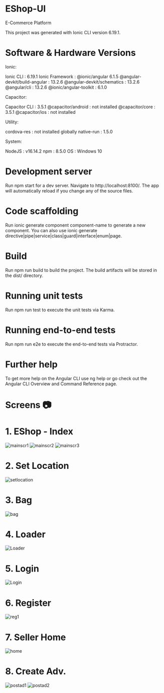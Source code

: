 # EShop-UI
E-Commerce Platform

This project was generated with Ionic CLI version 6.19.1.

# Software & Hardware Versions
Ionic:

   Ionic CLI                     : 6.19.1
   Ionic Framework               : @ionic/angular 6.1.5
   @angular-devkit/build-angular : 13.2.6
   @angular-devkit/schematics    : 13.2.6
   @angular/cli                  : 13.2.6
   @ionic/angular-toolkit        : 6.1.0

Capacitor:

   Capacitor CLI      : 3.5.1
   @capacitor/android : not installed
   @capacitor/core    : 3.5.1
   @capacitor/ios     : not installed

Utility:

   cordova-res : not installed globally
   native-run  : 1.5.0

System:

   NodeJS : v16.14.2
   npm    : 8.5.0
   OS     : Windows 10

# Development server
Run npm start for a dev server. Navigate to http://localhost:8100/. The app will automatically reload if you change any of the source files.

# Code scaffolding
Run ionic generate component component-name to generate a new component. You can also use ionic generate directive|pipe|service|class|guard|interface|enum|page.

# Build
Run npm run build to build the project. The build artifacts will be stored in the dist/ directory.

# Running unit tests
Run npm run test to execute the unit tests via Karma.

# Running end-to-end tests
Run npm run e2e to execute the end-to-end tests via Protractor.

# Further help
To get more help on the Angular CLI use ng help or go check out the Angular CLI Overview and Command Reference page.

# Screens 📷

# 1. EShop - Index
   ![mainscr1](https://user-images.githubusercontent.com/103927083/178107832-19d2685a-fe7c-4897-bfef-c423aa46fa34.PNG)
   ![mainscr2](https://user-images.githubusercontent.com/103927083/178107853-28b7da54-a23a-41e9-9034-fd51100148bf.PNG)
   ![mainscr3](https://user-images.githubusercontent.com/103927083/178107855-637924e9-dcec-426c-b79d-a4228470b4b7.PNG)
   
# 2. Set Location
   ![setlocation](https://user-images.githubusercontent.com/103927083/178108560-084f495d-cfee-420d-99d1-a57894e1b6ac.PNG)
   
# 3. Bag
   ![bag](https://user-images.githubusercontent.com/103927083/178108583-f407d58f-3a77-4fd0-82df-d17b4e67716b.PNG)

# 4. Loader
   ![Loader](https://user-images.githubusercontent.com/103927083/178107884-2ab9ec8f-bdc2-4ac3-8571-8ab523ead5ff.PNG)

# 5. Login
   ![Login](https://user-images.githubusercontent.com/103927083/178107911-426f018d-82dc-4567-8969-d18e074a520b.PNG)

# 6. Register
   ![reg1](https://user-images.githubusercontent.com/103927083/178107941-100dec0b-507d-4c11-b083-dcf348298bba.PNG)

# 7. Seller Home
   ![home](https://user-images.githubusercontent.com/103927083/178107988-81163390-9652-4ba7-903a-241ee2db828b.PNG)

# 8. Create Adv.
   ![postad1](https://user-images.githubusercontent.com/103927083/178108071-6bfc4245-b64c-4449-af8e-cbd0bc27cf9c.PNG)
   ![postad2](https://user-images.githubusercontent.com/103927083/178108078-e249c8c9-66ab-41b9-8652-6bbfbb7a5f13.PNG)

